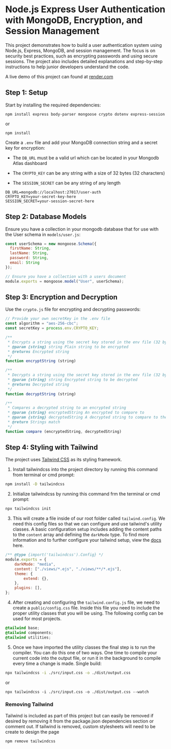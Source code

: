 # Node.js Express User Authentication with MongoDB, Encryption, and Session Management

This project demonstrates how to build a user authentication system using Node.js, Express, MongoDB, and session management. The focus is on security best practices, such as encrypting passwords and using secure sessions. The project also includes detailed explanations and step-by-step instructions to help junior developers understand the code.

A live demo of this project can found at [render.com](https://user-login-qbtx.onrender.com/login)

## Step 1: Setup

Start by installing the required dependencies:

```
npm install express body-parser mongoose crypto dotenv express-session
```
or
```
npm install 
```

Create a `.env` file and add your MongoDB connection string and a secret key for encryption:

- The `DB_URL` must be a valid url which can be located in your Mongodb Atlas dashboard

- The `CRYPTO_KEY` can be any string with a size of 32 bytes (32 characters)

- The `SESSION_SECRET` can be any string of any length
```
DB_URL=mongodb://localhost:27017/user-auth
CRYPTO_KEY=your-secret-key-here
SESSION_SECRET=your-session-secret-here
```

## Step 2: Database Models

Ensure you have a collection in your mongodb database that for use with the User schema in `models/user.js`:

```javascript
const userSchema = new mongoose.Schema({
  firstName: String,
  lastName: String,
  password: String,
  email: String
});

// Ensure you have a collection with a users document
module.exports = mongoose.model("User", userSchema);
```

## Step 3: Encryption and Decryption

Use the  `crypto.js` file for encrypting and decrypting passwords:

```javascript
// Provide your own secretKey in the .env file
const algorithm = "aes-256-cbc";
const secretKey = process.env.CRYPTO_KEY; 

/**
 * Encrypts a string using the secret key stored in the env file (32 bytes max length)
 * @param {string} string Plain string to be encrypted
 * @returns Encrypted string
 */
function encryptString (string)

/**
 * Decrypts a string using the secret key stored in the env file (32 bytes max length)
 * @param {string} string Encrypted string to be decrypted 
 * @returns Decrypted string
 */
function decryptString (string)

/**
 * Compares a decrypted string to an encrypted string
 * @param {string} encryptedString An encrypted to compare to
 * @param {string} decryptedString A decrypted string to compare to the encrypted string
 * @return Strings match
 */
function compare (encryptedString, decryptedString)
```
## Step 4: Styling with Tailwind

The project uses [Tailwind CSS](https://tailwindcss.com/) as its styling framework.

1. Install tailwindcss into the project directory by running this command from terminal or cmd prompt:
```sh
npm install -D tailwindcss
```

2. Initialize tailwindcss by running this command frm the terminal or cmd prompt:
```sh
npx tailwindcss init
```

3. This will create a file inside of our root folder called `tailwind.config`. We need this config files so that we can configure and use tailwind's utility classes. A basic configuration setup includes adding the content paths to the `content` array and defining the `darkMode` type. To find more information and to further configure your tailwind setup, view the [docs](https://tailwindcss.com/docs/installation) here.
```js
/** @type {import('tailwindcss').Config} */
module.exports = {
    darkMode: "media",
    content: ["./views/*.ejs", "./views/**/*.ejs"],
    theme: {
        extend: {},
    },
    plugins: [],
};
```

4. After creating and configuring the `tailwind.config.js` file, we need to create a `public/config.css` file. Inside this file you need to include the proper utility classes that you will be using. The following config can be used for most projects.
```css
@tailwind base;
@tailwind components;
@tailwind utilities;
```

5. Once we have imported the utility classes the final step is to run the compiler. You can do this one of two ways. One time to compile your current code into the output file, or run it in the background to compile every time a change is made.
Single build:
```sh
npx tailwindcss -i ./src/input.css -o ./dist/output.css
```
or
```
npx tailwindcss -i ./src/input.css -o ./dist/output.css --watch
```

### Removing Tailwind

Tailwind is included as part of this project but can easily be removed if desired by removing it from the package.json dependencies section or comment out. If tailwind is removed, custom stylesheets will need to be create to design the page

```sh
npm remove tailwindcss
```